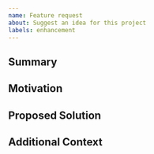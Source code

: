 ```yaml
---
name: Feature request
about: Suggest an idea for this project
labels: enhancement
---
```


## Summary

## Motivation

## Proposed Solution

## Additional Context
